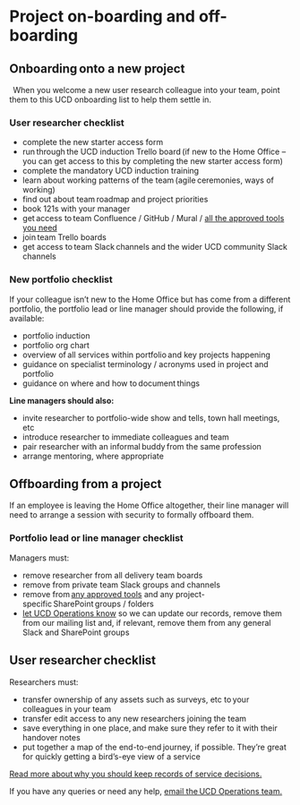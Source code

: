 Project on-boarding and off-boarding
====================================

## Onboarding onto a new project 
  
When you welcome a new user research colleague into your team, point them to this UCD onboarding list to help them settle in. 

### User researcher checklist 

-	complete the new starter access form
-	run through the UCD induction Trello board (if new to the Home Office – you can get access to this by completing the new starter access form)
-	complete the mandatory UCD induction training
-	learn about working patterns of the team (agile ceremonies, ways of working)  
-	find out about team roadmap and project priorities   
-	book 121s with your manager
-	get access to team Confluence / GitHub / Mural / [all the approved tools you need]( https://design.homeoffice.gov.uk/user-research/professional-standards/approved-tools) 
-	join team Trello boards   
-	get access to team Slack channels and the wider UCD community Slack channels
  
### New portfolio checklist 

If your colleague isn’t new to the Home Office but has come from a different portfolio, the portfolio lead or line manager should provide the following, if available: 

-	portfolio induction  
-	portfolio org chart   
-	overview of all services within portfolio and key projects happening  
-	guidance on specialist terminology / acronyms used in project and portfolio  
-	guidance on where and how to document things
  
**Line managers should also:**
-	invite researcher to portfolio-wide show and tells, town hall meetings, etc  
-	introduce researcher to immediate colleagues and team  
-	pair researcher with an informal buddy from the same profession  
-	arrange mentoring, where appropriate
  
## Offboarding from a project 

If an employee is leaving the Home Office altogether, their line manager will need to arrange a session with security to formally offboard them.

### Portfolio lead or line manager checklist 

Managers must:  
-	remove researcher from all delivery team boards  
-	remove from private team Slack groups and channels  
-	remove from [any approved tools](https://design.homeoffice.gov.uk/user-research/professional-standards/approved-tools) and any project-specific SharePoint groups / folders   
-	[let UCD Operations know](ucdops@homeoffice.gov.uk) so we can update our records, remove them from our mailing list and, if relevant, remove them from any general Slack and SharePoint groups
  
## User researcher checklist 

Researchers must: 
-	transfer ownership of any assets such as surveys, etc to your colleagues in your team 
-	transfer edit access to any new researchers joining the team 
-	save everything in one place, and make sure they refer to it with their handover notes  
-	put together a map of the end-to-end journey, if possible. They’re great for quickly getting a bird’s-eye view of a service   

[Read more about why you should keep records of service decisions.](https://hodigital.blog.gov.uk/2017/10/27/take-note-why-you-should-keep-records-of-service-decisions/)

If you have any queries or need any help, [email the UCD Operations team.](ucdops@homeoffice.gov.uk)
